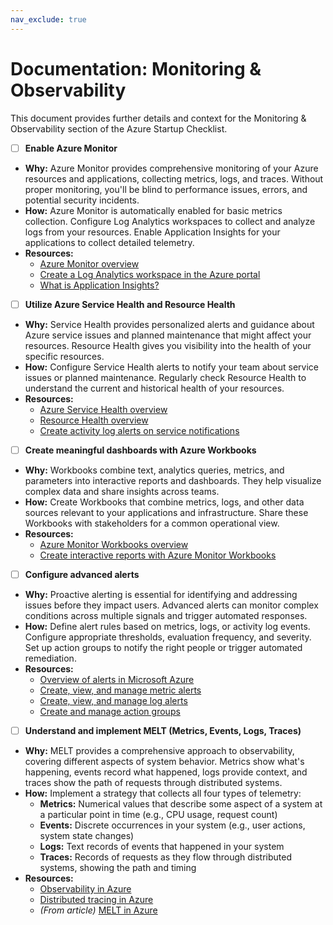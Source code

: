 ```yaml
---
nav_exclude: true
---
```


# Documentation: Monitoring & Observability

This document provides further details and context for the Monitoring & Observability section of the Azure Startup Checklist.

- [ ] **Enable Azure Monitor**

*   **Why:** Azure Monitor provides comprehensive monitoring of your Azure resources and applications, collecting metrics, logs, and traces. Without proper monitoring, you'll be blind to performance issues, errors, and potential security incidents.
*   **How:** Azure Monitor is automatically enabled for basic metrics collection. Configure Log Analytics workspaces to collect and analyze logs from your resources. Enable Application Insights for your applications to collect detailed telemetry.
*   **Resources:**
    *   [Azure Monitor overview](https://learn.microsoft.com/en-us/azure/azure-monitor/overview)
    *   [Create a Log Analytics workspace in the Azure portal](https://learn.microsoft.com/en-us/azure/azure-monitor/logs/quick-create-workspace)
    *   [What is Application Insights?](https://learn.microsoft.com/en-us/azure/azure-monitor/app/app-insights-overview)

- [ ] **Utilize Azure Service Health and Resource Health**

*   **Why:** Service Health provides personalized alerts and guidance about Azure service issues and planned maintenance that might affect your resources. Resource Health gives you visibility into the health of your specific resources.
*   **How:** Configure Service Health alerts to notify your team about service issues or planned maintenance. Regularly check Resource Health to understand the current and historical health of your resources.
*   **Resources:**
    *   [Azure Service Health overview](https://learn.microsoft.com/en-us/azure/service-health/service-health-overview)
    *   [Resource Health overview](https://learn.microsoft.com/en-us/azure/service-health/resource-health-overview)
    *   [Create activity log alerts on service notifications](https://learn.microsoft.com/en-us/azure/service-health/alerts-activity-log-service-notifications)

- [ ] **Create meaningful dashboards with Azure Workbooks**

*   **Why:** Workbooks combine text, analytics queries, metrics, and parameters into interactive reports and dashboards. They help visualize complex data and share insights across teams.
*   **How:** Create Workbooks that combine metrics, logs, and other data sources relevant to your applications and infrastructure. Share these Workbooks with stakeholders for a common operational view.
*   **Resources:**
    *   [Azure Monitor Workbooks overview](https://learn.microsoft.com/en-us/azure/azure-monitor/visualize/workbooks-overview)
    *   [Create interactive reports with Azure Monitor Workbooks](https://learn.microsoft.com/en-us/azure/azure-monitor/visualize/workbooks-create-workbook)

- [ ] **Configure advanced alerts**

*   **Why:** Proactive alerting is essential for identifying and addressing issues before they impact users. Advanced alerts can monitor complex conditions across multiple signals and trigger automated responses.
*   **How:** Define alert rules based on metrics, logs, or activity log events. Configure appropriate thresholds, evaluation frequency, and severity. Set up action groups to notify the right people or trigger automated remediation.
*   **Resources:**
    *   [Overview of alerts in Microsoft Azure](https://learn.microsoft.com/en-us/azure/azure-monitor/alerts/alerts-overview)
    *   [Create, view, and manage metric alerts](https://learn.microsoft.com/en-us/azure/azure-monitor/alerts/alerts-metric)
    *   [Create, view, and manage log alerts](https://learn.microsoft.com/en-us/azure/azure-monitor/alerts/alerts-log)
    *   [Create and manage action groups](https://learn.microsoft.com/en-us/azure/azure-monitor/alerts/action-groups)

- [ ] **Understand and implement MELT (Metrics, Events, Logs, Traces)**

*   **Why:** MELT provides a comprehensive approach to observability, covering different aspects of system behavior. Metrics show what's happening, events record what happened, logs provide context, and traces show the path of requests through distributed systems.
*   **How:** Implement a strategy that collects all four types of telemetry:
    *   **Metrics:** Numerical values that describe some aspect of a system at a particular point in time (e.g., CPU usage, request count)
    *   **Events:** Discrete occurrences in your system (e.g., user actions, system state changes)
    *   **Logs:** Text records of events that happened in your system
    *   **Traces:** Records of requests as they flow through distributed systems, showing the path and timing
*   **Resources:**
    *   [Observability in Azure](https://learn.microsoft.com/en-us/azure/architecture/best-practices/observability)
    *   [Distributed tracing in Azure](https://learn.microsoft.com/en-us/azure/azure-monitor/app/distributed-tracing)
    *   *(From article)* [MELT in Azure](https://techcommunity.microsoft.com/blog/startupsatmicrosoftblog/azure-monitor--melt-a-comprehensive-approach-to-cloud-observability/4251166)
